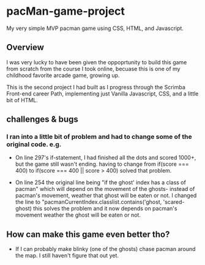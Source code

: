 # pacMan-game-project
My very simple MVP pacman game using CSS, HTML, and Javascript.

## Overview
I was very lucky to have been given the oppoprtunity to build this game from scratch from the course I took online,
becuase this is one of my childhood favorite arcade game, growing up.

This is the second project I had built as I progress through the Scrimba Front-end career Path, 
implementing just Vanilla Javascript, CSS, and a little bit of HTML.

## challenges & bugs 
### I ran into a little bit of problem and had to change some of the original code. e.g.
- On line 297's if-statement, I had finished all the dots and scored 1000+, but the game still wasn't ending.
having to change from if(score === 400) to if(score === 400 || score > 400) solved that problem.

- On line 254 the original line being "if the ghost' index has a class of pacman" which will depend on the movement of the ghosts-
instead of pacman's movement, weather that ghost will be eaten or not. I changed the line to 
"pacmanCurrentIndex.classlist.contains('ghost, 'scared-ghost)
this solves the problem and it now depends on pacman's movement weather the ghost will be eaten or not.

## How can make this game even better tho?
- If I can probably make blinky (one of the ghosts) chase pacman around the map. I still haven't figure that out yet.
